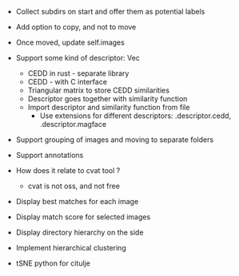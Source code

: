 * Collect subdirs on start and offer them as potential labels
* Add option to copy, and not to move
* Once moved, update self.images

* Support some kind of descriptor: Vec<u8>
    * CEDD in rust - separate library
    * CEDD - with C interface
    * Triangular matrix to store CEDD similarities
    * Descriptor goes together with similarity function
    * Import descriptor and similarity function from file
        * Use extensions for different descriptors: .descriptor.cedd, .descriptor.magface
* Support grouping of images and moving to separate folders
* Support annotations
* How does it relate to cvat tool ? 
    * cvat is not oss, and not free
* Display best matches for each image 
* Display match score for selected images 
* Display directory hierarchy on the side
* Implement hierarchical clustering
* tSNE python for citulje




